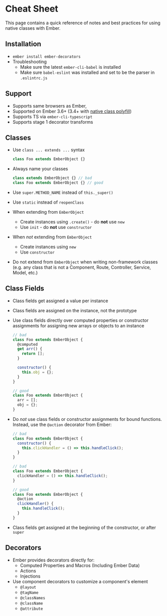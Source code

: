 # Cheat Sheet

This page contains a quick reference of notes and best practices for using
native classes with Ember.

## Installation

* `ember install ember-decorators`
* Troubleshooting
  * Make sure the latest `ember-cli-babel` is installed
  * Make sure `babel-eslint` was installed and set to be the parser in
  `.eslintrc.js`

## Support

* Supports same browsers as Ember,
* Supported on Ember 3.6+ (3.4+ with [native class
  polyfill](https://github.com/pzuraq/ember-native-class-polyfill))
* Supports TS via `ember-cli-typescript`
* Supports stage 1 decorator transforms

## Classes

* Use `class ... extends ...` syntax

  ```js
  class Foo extends EmberObject {}
  ```

* Always name your classes

  ```js
  class extends EmberObject {} // bad
  class Foo extends EmberObject {} // good
  ```

* Use `super.METHOD_NAME` instead of `this._super()`
* Use `static` instead of `reopenClass`
* When extending from `EmberObject`
  * Create instances using `.create()` - do **not** use `new`
  * Use `init` - do **not** use `constructor`
* When _not_ extending from `EmberObject`
  * Create instances using `new`
  * Use `constructor`
* Do not extend from `EmberObject` when writing non-framework classes (e.g. any
  class that is not a Component, Route, Controller, Service, Model, etc.)

## Class Fields

* Class fields get assigned a value per instance
* Class fields are assigned on the instance, not the prototype
* Use class fields directly over computed properties or constructor assignments
  for assigning new arrays or objects to an instance

  ```js
  // bad
  class Foo extends EmberObject {
    @computed
    get arr() {
      return [];
    }

    constructor() {
      this.obj = {};
    }
  }

  // good
  class Foo extends EmberObject {
    arr = [];
    obj = {};
  }
  ```
* Do _not_ use class fields or constructor assignments for bound functions.
  Instead, use the `@action` decorator from Ember:

  ```js
  // bad
  class Foo extends EmberObject {
    constructor() {
      this.clickHandler = () => this.handleClick();
    }
  }

  // bad
  class Foo extends EmberObject {
    clickHandler = () => this.handleClick();
  }

  // good
  class Foo extends EmberObject {
    @action
    clickHandler() {
      this.handleClick();
    }
  }
  ```

* Class fields get assigned at the beginning of the constructor, or after
  `super`

## Decorators

* Ember provides decorators directly for:
  * Computed Properties and Macros (Including Ember Data)
  * Actions
  * Injections
* Use component decorators to customize a component's element
  * `@layout`
  * `@tagName`
  * `@classNames`
  * `@className`
  * `@attribute`
